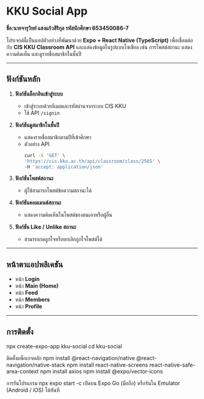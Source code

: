 # KKU Social App

**ชื่อ:นายจารุวิทย์ แสงแก้วสิริกุล รหัสนักศึกษา 653450086-7**

โปรเจกต์นี้เป็นแอปตัวอย่างที่พัฒนาด้วย **Expo + React Native (TypeScript)** เพื่อเชื่อมต่อกับ **CIS KKU Classroom API** และแสดงข้อมูลในรูปแบบโซเชียล เช่น การโพสต์สถานะ แสดงความคิดเห็น และดูรายชื่อสมาชิกในชั้นปี

---

## ฟังก์ชันหลัก

1. **ฟังก์ชันล็อกอินเข้าสู่ระบบ**
   - เข้าสู่ระบบด้วยอีเมลและรหัสผ่านจากระบบ CIS KKU  
   - ใช้ API `/signin`

2. **ฟังก์ชันดูสมาชิกในชั้นปี**
   - แสดงรายชื่อสมาชิกตามปีที่เข้าศึกษา  
   - ตัวอย่าง API  
     ```bash
     curl -X 'GET' \
     'https://cis.kku.ac.th/api/classroom/class/2565' \
     -H 'accept: application/json'
     ```

3. **ฟังก์ชันโพสต์สถานะ**
   - ผู้ใช้สามารถโพสต์ข้อความสถานะได้

4. **ฟังก์ชันคอมเมนต์สถานะ**
   - แสดงความคิดเห็นในโพสต์ของตนเองหรือผู้อื่น

5. **ฟังก์ชัน Like / Unlike สถานะ**
   - สามารถกดถูกใจหรือยกเลิกถูกใจโพสต์ได้

---

## หน้าตาแอปพลิเคชัน
- หน้า **Login**
- หน้า **Main (Home)**
- หน้า **Feed**
- หน้า **Members**
- หน้า **Profile**

---

## การติดตั้ง


npx create-expo-app kku-social
cd kku-social

ติดตั้งแพ็กเกจหลัก
npm install @react-navigation/native @react-navigation/native-stack
npm install react-native-screens react-native-safe-area-context
npm install axios
npm install @expo/vector-icons

การรันโปรแกรม
npx expo start -c
เปิดบน Expo Go (มือถือ) หรือรันใน Emulator (Android / iOS) ได้ทันที

